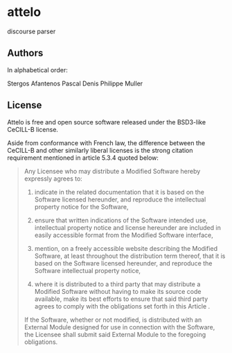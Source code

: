 attelo
======

discourse parser

Authors
-------
In alphabetical order:

Stergos  Afantenos
Pascal   Denis
Philippe Muller

License
-------
Attelo is free and open source software released under the BSD3-like
CeCILL-B license.

Aside from conformance with French law, the difference between the
CeCILL-B and other similarly liberal licenses is the strong citation
requirement mentioned in article 5.3.4 quoted below:

> Any Licensee who may distribute a Modified Software hereby expressly
> agrees to:
> 
>    1. indicate in the related documentation that it is based on the
>       Software licensed hereunder, and reproduce the intellectual
>       property notice for the Software,
> 
>    2. ensure that written indications of the Software intended use,
>       intellectual property notice and license hereunder are included in
>       easily accessible format from the Modified Software interface,
> 
>    3. mention, on a freely accessible website describing the Modified
>       Software, at least throughout the distribution term thereof, that
>       it is based on the Software licensed hereunder, and reproduce the
>       Software intellectual property notice,
> 
>    4. where it is distributed to a third party that may distribute a
>       Modified Software without having to make its source code
>       available, make its best efforts to ensure that said third party
>       agrees to comply with the obligations set forth in this Article .
> 
> If the Software, whether or not modified, is distributed with an
> External Module designed for use in connection with the Software, the
> Licensee shall submit said External Module to the foregoing obligations.
